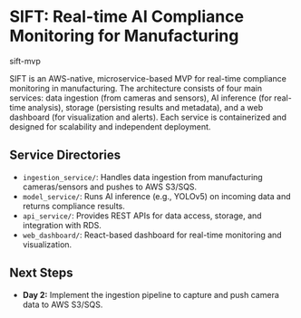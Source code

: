 # SIFT: Real-time AI Compliance Monitoring for Manufacturing

sift-mvp

SIFT is an AWS-native, microservice-based MVP for real-time compliance monitoring in manufacturing. The architecture consists of four main services: data ingestion (from cameras and sensors), AI inference (for real-time analysis), storage (persisting results and metadata), and a web dashboard (for visualization and alerts). Each service is containerized and designed for scalability and independent deployment.

## Service Directories
- `ingestion_service/`: Handles data ingestion from manufacturing cameras/sensors and pushes to AWS S3/SQS.
- `model_service/`: Runs AI inference (e.g., YOLOv5) on incoming data and returns compliance results.
- `api_service/`: Provides REST APIs for data access, storage, and integration with RDS.
- `web_dashboard/`: React-based dashboard for real-time monitoring and visualization.

## Next Steps
- **Day 2:** Implement the ingestion pipeline to capture and push camera data to AWS S3/SQS.

